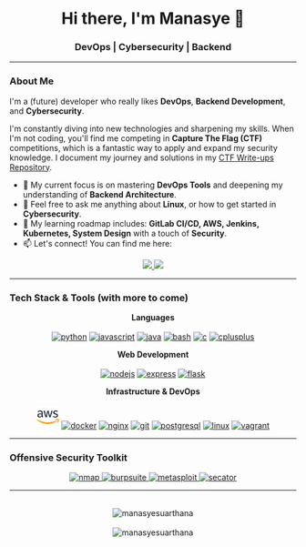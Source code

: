 <div align="center">
  <h1>Hi there, I'm Manasye 👋</h1>
  <h3>DevOps | Cybersecurity | Backend</h3>
</div>

---

### About Me

I'm a (future) developer who really likes **DevOps**, **Backend Development**, and **Cybersecurity**.

I'm constantly diving into new technologies and sharpening my skills. When I'm not coding, you'll find me competing in **Capture The Flag (CTF)** competitions, which is a fantastic way to apply and expand my security knowledge. I document my journey and solutions in my [CTF Write-ups Repository](https://github.com/manasyesuarthana/CTF-WriteUps).

- 🌱 My current focus is on mastering **DevOps Tools** and deepening my understanding of **Backend Architecture**.
- 💬 Feel free to ask me anything about **Linux**, or how to get started in **Cybersecurity**.
- 🚀 My learning roadmap includes: **GitLab CI/CD, AWS, Jenkins, Kubernetes, System Design** with a touch of **Security**.
- 📫 Let's connect! You can find me here:

<p align="center">
  <a href="https://instagram.com/manasyesuarthana" target="_blank">
    <img src="https://img.shields.io/badge/Instagram-%23E4405F.svg?style=for-the-badge&logo=Instagram&logoColor=white" target="_blank" />
  </a>
  <a href="https://id.linkedin.com/in/i-putu-herjuna-manasye-suarthana-6a1b93294" target="_blank"><img src="https://img.shields.io/badge/LinkedIn-%230077B5.svg?style=for-the-badge&logo=linkedin&logoColor=white" target="_blank" />
  </a>
</p>

---

### Tech Stack & Tools (with more to come)

<p align="center">
  <strong>Languages</strong><br><br>
  <a href="https://www.python.org" target="_blank" rel="noreferrer"><img src="https://raw.githubusercontent.com/abranhe/programming-languages-logos/refs/heads/master/src/python/python.png" alt="python" width="40" height="40"/></a>
  <a href="https://developer.mozilla.org/en-US/docs/Web/JavaScript" target="_blank" rel="noreferrer"><img src="https://cdn.simpleicons.org/javascript/F7DF1E" alt="javascript" width="40" height="40"/></a>
  <a href="https://www.java.com" target="_blank" rel="noreferrer"><img src="https://raw.githubusercontent.com/abranhe/programming-languages-logos/refs/heads/master/src/java/java.png" alt="java" width="40" height="40"/></a>
  <a href="https://www.gnu.org/software/bash/" target="_blank" rel="noreferrer"><img src="https://cdn.simpleicons.org/gnubash/4EAA25" alt="bash" width="40" height="40"/></a>
  <a href="https://www.cprogramming.com/" target="_blank" rel="noreferrer"><img src="https://raw.githubusercontent.com/abranhe/programming-languages-logos/refs/heads/master/src/c/c.png?" alt="c" width="40" height="40"/></a>
  <a href="https://www.w3schools.com/cpp/" target="_blank" rel="noreferrer"><img src="https://raw.githubusercontent.com/abranhe/programming-languages-logos/refs/heads/master/src/cpp/cpp.png" alt="cplusplus" width="40" height="40"/></a>
</p>
<p align="center">
  <strong>Web Development</strong><br><br>
  <a href="https://nodejs.org" target="_blank" rel="noreferrer"><img src="https://cdn.simpleicons.org/nodedotjs/339933" alt="nodejs" width="40" height="40"/></a>
  <a href="https://expressjs.com" target="_blank" rel="noreferrer"><img src="https://cdn.simpleicons.org/express/000000?color=white" alt="express" width="40" height="40"/></a>
  <a href="https://flask.palletsprojects.com/" target="_blank" rel="noreferrer"><img src="https://cdn.simpleicons.org/flask/FFFFFF" alt="flask" width="40" height="40"/></a>
<p align="center">
  <strong>Infrastructure & DevOps</strong><br><br>
  <a href="https://aws.amazon.com" target="_blank" rel="noreferrer"><img src="https://raw.githubusercontent.com/devicons/devicon/master/icons/amazonwebservices/amazonwebservices-original-wordmark.svg" alt="aws" width="40" height="40"/></a>
  <a href="https://www.docker.com/" target="_blank" rel="noreferrer"><img src="https://cdn.simpleicons.org/docker/2496ED" alt="docker" width="40" height="40"/></a>
  <a href="https://www.nginx.com" target="_blank" rel="noreferrer"><img src="https://cdn.simpleicons.org/nginx/269539" alt="nginx" width="40" height="40"/></a>
  <a href="https://git-scm.com/" target="_blank" rel="noreferrer"><img src="https://cdn.simpleicons.org/git/F05032" alt="git" width="40" height="40"/></a>
  <a href="https://www.postgresql.org" target="_blank" rel="noreferrer"><img src="https://cdn.simpleicons.org/postgresql/4169E1" alt="postgresql" width="40" height="40"/></a>
  <a href="https://www.linux.org/" target="_blank" rel="noreferrer"><img src="https://cdn.simpleicons.org/linux/FCC624" alt="linux" width="40" height="40"/></a>
  <a href="https://developer.hashicorp.com/vagrant" target="_blank" rel="noreferrer"><img src="https://icon.icepanel.io/Technology/svg/HashiCorp-Vagrant.svg" alt="vagrant" width="40" height="40"/></a>
</p>

---

### Offensive Security Toolkit

<p align="center">
  <a href="https://nmap.org/" target="_blank" rel="noreferrer">
    <img src="https://avatars.githubusercontent.com/u/63385?s=200&v=4" alt="nmap" width="55" height="55"/>
  </a>
  <a href="https://portswigger.net/burp" target="_blank" rel="noreferrer">
    <img src="https://cdn.simpleicons.org/burpsuite/FF6600" alt="burpsuite" width="55" height="55"/>
  </a>
  <a href="https://www.metasploit.com/" target="_blank" rel="noreferrer">
    <img src="https://cdn.simpleicons.org/metasploit/000000?color=white" alt="metasploit" width="55" height="55"/>
  </a>
  <a href="https://github.com/freelabz/secator" target="_blank" rel="noreferrer">
    <img src="https://repository-images.githubusercontent.com/606381231/e4e412f0-5107-4b1c-b64a-cbd05b66b008" alt="secator" width="125" height="55"/>
  </a>
</p>

---

<div align="center">
  <br>
  <img src="https://github-readme-stats.vercel.app/api/top-langs?username=manasyesuarthana&show_icons=true&locale=en&layout=compact&theme=tokyonight" alt="manasyesuarthana" />
  <br><br>
  <img src="https://github-readme-streak-stats.herokuapp.com/?user=manasyesuarthana&theme=tokyonight" alt="manasyesuarthana" />
</div>